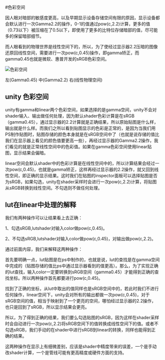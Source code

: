 #色彩空间

因人眼对暗部的敏感度更高，以及早期显示设备存储空间有限的原因，显示设备都会默认进行一次Gamma2.2的操作，0-1的值通过pow(c,2.2)计算，更多的值（0.73以下）被压缩在了0.5以下，即使用了更多的比特位存储暗部的值，尽可能多的保留暗部细节。

而人眼看到的物理世界是线性空间下的，所以，为了使经过显示器2.2压暗的图像还原回线性空间，需要进行一次pow(c,0.45)操作，即gamma矫正，而gamma0.45也就是微软、惠普开发的sRGB色彩空间。

![色彩空间](https://pic1.zhimg.com/v2-a2bb5a3d0b7c0269f95fb51f5f73ef90_r.jpg)

左(Gamma0.45) 中(Gamma2.2) 右(线性物理空间)

## unity 色彩空间
unity有gamma和linear两个色彩空间，如果选择的是gamma空间，unity不会对shader输入、输出做任何处理，因为默认shader色彩计算是在sRGB（gamma0.45），通过显示器的2.2计算就是正确结果，所以原始贴图是什么样，输出就是什么样。而我们之所以看到贴图显示的色彩是正常的，是因为当我们用PS制作贴图时，贴图存储的颜色本身就是在sRGB空间中了（也就是说存储的值比我们在显示器上看见的颜色值要更高一些），再经过显示器的Gamma2.2操作，我们看见的就是正常线性空间中的色彩值。如果在gamma色彩空间使用linear贴图，显示结果会偏暗。

linear空间会默认shader中的色彩计算是在线性空间中的，所以计算结果会经过一次pow(c,0.45)，也就是gamma矫正，这样再经过显示器的2.2操作，就又回到线性空间，即正确的显示结果。这时我们在贴图的inspector面板可以选择贴图是否为sRGB，如果勾选，unity在shader采样时会进行一次pow(c,2.2)计算，将贴图从sRGB转换到线性空间。不勾选则不做任何处理。

## lut在linear中处理的解释
我们有两种操作可以让结果看上去正确：

1、勾选sRGB,lutshader对输入color做pow(c,0.45)。

2、不勾选sRGB,lutshader对输入color做pow(c,0.45)，对输出做pow(c,2.2)。

通过前面内容，我们来解释这两种操作：

首先要明确一点，lut贴图是在ps中制作的，也就是说，lut的查找是在gamma空间中完成的（贴图存储的值比ps中通过显示器看到的值更高）。那么，为了实现正确的lut查找，输入color一定要转换到sRGB空间（gamma0.45）才能得到正确的查找坐标。所以两种操作首先都要进行pow(c,0.45)。

找到了正确的坐标，从lut中取出的值同样也是sRGB空间中的，若此时我们不进行任何操作，linear空间下，unity会对所有的输出都做一次pow(c,0.45)，对于sRGB空间的值，相当于映射到了一个更亮的空间，哪怕经过显示器的2.2操作，也只是回到了sRGB，所以显示结果会更亮。

所以，为了得到正确的结果，我们要么勾选贴图的sRGB，因为这样在shader采样时会自动进行一次pow(c,2.2)将sRGB空间下的值转换成线性空间下的值。或者不勾选sRGB，我们手动的在shader中进行sRGB到linear的转换，同样也能得到正确的结果。

这两种操作在显示上有细微差别，应该是shader中精度带来的误差，一个是手动改shader计算，一个是管线可能有更高精度或硬件方面的支持。

